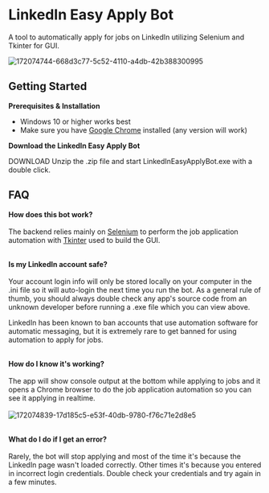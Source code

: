# LinkedIn Easy Apply Bot

A tool to automatically apply for jobs on LinkedIn utilizing Selenium and Tkinter for GUI.

![172074744-668d3c77-5c52-4110-a4db-42b388300995](https://user-images.githubusercontent.com/66499256/172075475-9424b3ae-8111-48dc-b5b5-c86d6df94fb1.png)

## Getting Started
**Prerequisites & Installation**
- Windows 10 or higher works best
- Make sure you have [Google Chrome](https://www.google.com/chrome/downloads/) installed (any version will work)

**Download the LinkedIn Easy Apply Bot**

DOWNLOAD Unzip the .zip file and start LinkedInEasyApplyBot.exe with a double click.

## FAQ
**How does this bot work?**<br><br>
The backend relies mainly on [Selenium](https://pypi.org/project/selenium/) to perform the job application automation with [Tkinter](https://wiki.python.org/moin/TkInter) used to build the GUI.

<br>**Is my LinkedIn account safe?**<br><br>
Your account login info will only be stored locally on your computer in the .ini file so it will auto-login the next time you run the bot. As a general rule of thumb, you should always double check any app's source code from an unknown developer before running a .exe file which you can view above.

LinkedIn has been known to ban accounts that use automation software for automatic messaging, but it is extremely rare to get banned for using automation to apply for jobs.

<br>**How do I know it's working?**<br><br>
The app will show console output at the bottom while applying to jobs and it opens a Chrome browser to do the job application automation so you can see it applying in realtime.<br><br>
![172074839-17d185c5-e53f-40db-9780-f76c71e2d8e5](https://user-images.githubusercontent.com/66499256/172075541-98645bda-d92b-4af7-bc1e-22d5a1fe975e.png)

<br>**What do I do if I get an error?**<br><br>
Rarely, the bot will stop applying and most of the time it's because the LinkedIn page wasn't loaded correctly. Other times it's because you entered in incorrect login credentials. Double check your credentials and try again in a few minutes.
